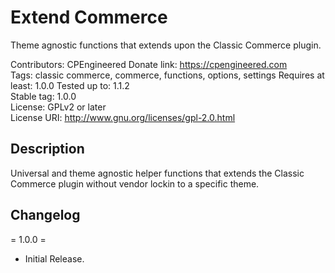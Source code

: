 # Extend Commerce
Theme agnostic functions that extends upon the Classic Commerce plugin. 
 
Contributors: CPEngineered
Donate link: https://cpengineered.com   
Tags: classic commerce, commerce, functions, options, settings
Requires at least: 1.0.0
Tested up to: 1.1.2   
Stable tag: 1.0.0   
License: GPLv2 or later   
License URI: http://www.gnu.org/licenses/gpl-2.0.html   

## Description   

Universal and theme agnostic helper functions that extends the Classic Commerce plugin without vendor lockin to a specific theme.

## Changelog 

= 1.0.0 =   
* Initial Release.
